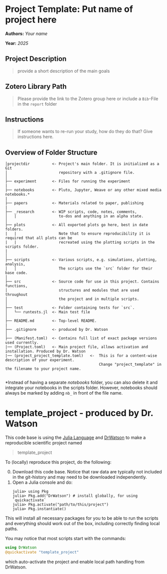# **Project Template:** Put name of project here
**Authors:** *Your name*

**Year:** *2025*

## Project Description
>provide a short description of the main goals

## Zotero Library Path
>Please provide the link to the Zotero group here or include a `Bib`-File in the `report` folder

## Instructions
>If someone wants to re-run your study, how do they do that? Give instructions here.

## Overview of Folder Structure 

```
│projectdir          <- Project's main folder. It is initialized as a Git
│                       repository with a .gitignore file.
│
├── experiment       <- Files for running the experiment
|
├── notebooks        <- Pluto, Jupyter, Weave or any other mixed media notebooks.*
|
├── papers           <- Materials related to paper, publishing
|
├── _research        <- WIP scripts, code, notes, comments,
│   |                   to-dos and anything in an alpha state.
│
├── plots            <- All exported plots go here, best in date folders.
|   |                   Note that to ensure reproducibility it is required that all plots can be
|   |                   recreated using the plotting scripts in the scripts folder.
|
│
├── scripts          <- Various scripts, e.g. simulations, plotting, analysis,
│   │                   The scripts use the `src` folder for their base code.
│
├── src              <- Source code for use in this project. Contains functions,
│                       structures and modules that are used throughout
│                       the project and in multiple scripts.
│
├── test             <- Folder containing tests for `src`.
│   └── runtests.jl  <- Main test file
│
├── README.md        <- Top-level README.
|
├── .gitignore       <- produced by Dr. Watson
│
├── (Manifest.toml)  <- Contains full list of exact package versions used currently.
|── (Project.toml)   <- Main project file, allows activation and installation. Produced by Dr. Watson
|── (project_project_template.toml)   <-  This is for a content-wise description of your experiment. 
                                          Change "project_template" in the filename to your project name. 
                        
```

\*Instead of having a separate *notebooks* folder, you can also delete it and integrate your notebooks in the scripts folder. However, notebooks should always be marked by adding `nb_` in front of the file name.


# template_project - produced by Dr. Watson

This code base is using the [Julia Language](https://julialang.org/) and
[DrWatson](https://juliadynamics.github.io/DrWatson.jl/stable/)
to make a reproducible scientific project named
> template_project

To (locally) reproduce this project, do the following:

0. Download this code base. Notice that raw data are typically not included in the
   git-history and may need to be downloaded independently.
1. Open a Julia console and do:
   ```
   julia> using Pkg
   julia> Pkg.add("DrWatson") # install globally, for using `quickactivate`
   julia> Pkg.activate("path/to/this/project")
   julia> Pkg.instantiate()
   ```

This will install all necessary packages for you to be able to run the scripts and
everything should work out of the box, including correctly finding local paths.

You may notice that most scripts start with the commands:
```julia
using DrWatson
@quickactivate "template_project"
```
which auto-activate the project and enable local path handling from DrWatson.
